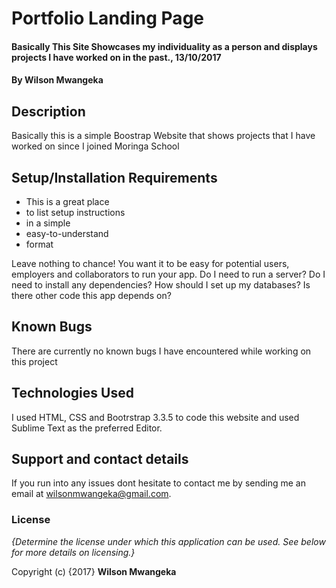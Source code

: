 # Portfolio Landing Page

#### Basically This Site Showcases my individuality as a person and displays projects I have worked on in the past., 13/10/2017

#### By **Wilson Mwangeka**

## Description

Basically this is a simple Boostrap Website that shows projects that I have worked on since I joined Moringa School 

## Setup/Installation Requirements

* This is a great place
* to list setup instructions
* in a simple
* easy-to-understand
* format

Leave nothing to chance! You want it to be easy for potential users, employers and collaborators to run your app. Do I need to run a server? Do I need to install any dependencies? How should I set up my databases? Is there other code this app depends on?

## Known Bugs

There are currently no known bugs I have encountered while working on this project

## Technologies Used

I used HTML, CSS and Bootrstrap 3.3.5 to code this website and used Sublime Text as the preferred Editor.

## Support and contact details

If you run into any issues dont hesitate to contact me by sending me an email at wilsonmwangeka@gmail.com.

### License

*{Determine the license under which this application can be used.  See below for more details on licensing.}*

Copyright (c) {2017} **Wilson Mwangeka**